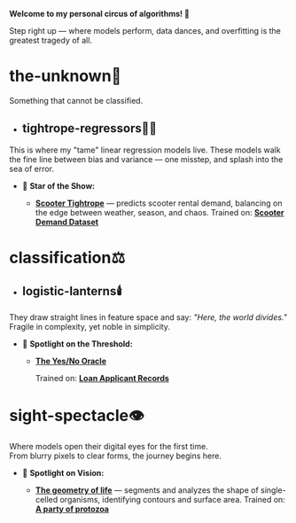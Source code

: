 **Welcome to my personal circus of algorithms! 🎪**

Step right up — where models perform, data dances, and overfitting is the greatest tragedy of all.

# the-unknown🌌
Something that cannot be classified.

* ## tightrope-regressors🤹‍♂️
This is where my "tame" linear regression models live. These models walk the fine line between bias and variance — one misstep, and splash into the sea of error.


* 🌟 **Star of the Show:**
 
  - **[Scooter Tightrope](model-zoo/the-unknown🌌/tightrope-regressors🤹‍♂️/scooter_rental.ipynb)** — predicts scooter rental demand, balancing on the edge between weather, season, and chaos. 
Trained on: **[Scooter Demand Dataset](data-den🕳️/day.csv)**  


# classification⚖️


* ## logistic-lanterns🕯️
They draw straight lines in feature space and say: *"Here, the world divides."*  
Fragile in complexity, yet noble in simplicity.


* 🌟 **Spotlight on the Threshold:**  
  - **[The Yes/No Oracle](model-zoo/classification⚖️/logistic-lanterns🕯️/)**  
    
    Trained on: **[Loan Applicant Records](data-den🕳️/loan_data.csv)**  
    

# sight-spectacle👁️
Where models open their digital eyes for the first time.  
From blurry pixels to clear forms, the journey begins here.


* 🔭 **Spotlight on Vision:**
  
  - **[The geometry of life](model-zoo/sight-spectacle👁️/the_first_microbe.ipynb)** — segments and analyzes the shape of single-celled organisms, identifying contours and surface area.
Trained on: **[A party of protozoa](model-zoo/simplest-beasts🦠/IM0.jpg)**
    






